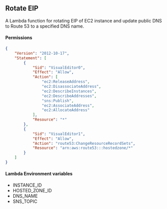 ## Rotate EIP

A Lambda function for rotating EIP of EC2 instance and 
update public DNS to Route 53 to a specified DNS name.

#### Permissions
```json
{
    "Version": "2012-10-17",
    "Statement": [
        {
            "Sid": "VisualEditor0",
            "Effect": "Allow",
            "Action": [
                "ec2:ReleaseAddress",
                "ec2:DisassociateAddress",
                "ec2:DescribeInstances",
                "ec2:DescribeAddresses",
                "sns:Publish",
                "ec2:AssociateAddress",
                "ec2:AllocateAddress"
            ],
            "Resource": "*"
        },
        {
            "Sid": "VisualEditor1",
            "Effect": "Allow",
            "Action": "route53:ChangeResourceRecordSets",
            "Resource": "arn:aws:route53:::hostedzone/*"
        }
    ]
}
```

#### Lambda Environment variables
* INSTANCE_ID
* HOSTED_ZONE_ID
* DNS_NAME
* SNS_TOPIC